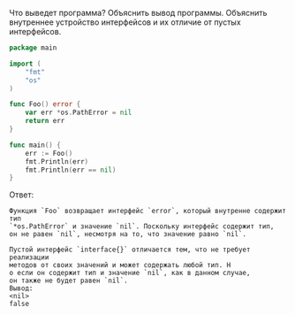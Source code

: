 Что выведет программа? Объяснить вывод программы. Объяснить внутреннее устройство интерфейсов и их отличие от пустых интерфейсов.

```go
package main

import (
	"fmt"
	"os"
)

func Foo() error {
	var err *os.PathError = nil
	return err
}

func main() {
	err := Foo()
	fmt.Println(err)
	fmt.Println(err == nil)
}
```

Ответ:
```
Функция `Foo` возвращает интерфейс `error`, который внутренне содержит тип 
`*os.PathError` и значение `nil`. Поскольку интерфейс содержит тип,
он не равен `nil`, несмотря на то, что значение равно `nil`.

Пустой интерфейс `interface{}` отличается тем, что не требует реализации 
методов от своих значений и может содержать любой тип. Н
о если он содержит тип и значение `nil`, как в данном случае,
он также не будет равен `nil`.
Вывод:
<nil>
false

```